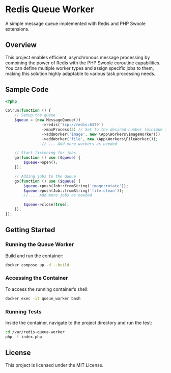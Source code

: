 # Redis Queue Worker

A simple message queue implemented with Redis and PHP Swoole extensions.

## Overview

This project enables efficient, asynchronous message processing by combining the power of Redis with the PHP Swoole coroutine capabilities. You can define multiple worker types and assign specific jobs to them, making this solution highly adaptable to various task processing needs.

## Sample Code

```php
<?php

Co\run(function () {
    // Setup the queue
    $queue = (new MessageQueue())
                ->redis('tcp://redis:6379')
                ->maxProcess(3) // Set to the desired number (minimum 1)
                ->addWorker('image', new \App\Workers\ImageWorker())
                ->addWorker('file', new \App\Workers\FileWorker());
                // ... Add more workers as needed

    // Start listening for jobs
    go(function () use ($queue) {
        $queue->open();
    });

    // Adding jobs to the queue
    go(function () use ($queue) {
        $queue->push(Job::fromString('image:rotate'));
        $queue->push(Job::fromString('file:clean'));
        // ... Add more jobs as needed

        $queue->close(true);
    });
});
```

## Getting Started

### Running the Queue Worker

Build and run the container:

```bash
docker compose up -d --build
```

### Accessing the Container

To access the running container’s shell:

```bash
docker exec -it queue_worker bash
```

### Running Tests

Inside the container, navigate to the project directory and run the test:

```bash
cd /var/redis-queue-worker
php -f index.php
```

## License

This project is licensed under the MIT License.
